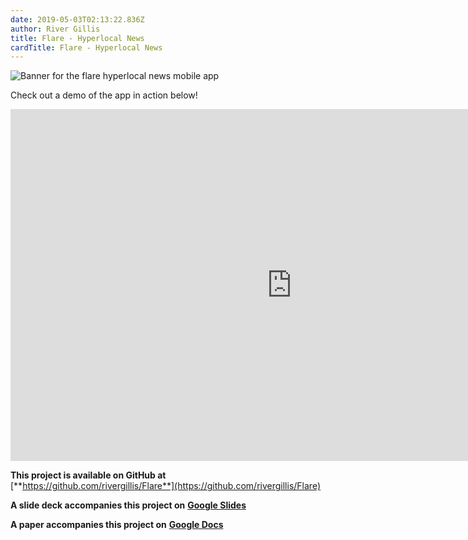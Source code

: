 ```yaml
---
date: 2019-05-03T02:13:22.836Z
author: River Gillis
title: Flare - Hyperlocal News
cardTitle: Flare - Hyperlocal News
---
```

![Banner for the flare hyperlocal news mobile app](/assets/screen-shot-2019-05-02-at-9.20.18-pm.png "Hyperlocal news banner")

Check out a demo of the app in action below!

<iframe width="900" height="563" src="https://www.youtube.com/embed/0j5hX_xjGbE" frameborder="0" allowfullscreen title="Flare youtube demo"></iframe>

**This project is available on GitHub at** [**https://github.com/rivergillis/Flare**](https://github.com/rivergillis/Flare)

**A slide deck accompanies this project on** [**Google Slides**](https://docs.google.com/presentation/d/1BuIvkzXpK06ae5-u0kJkYWYQHveAWK9x4NU5kVz-uok/edit?usp=sharing)

**A paper accompanies this project on** [**Google Docs**](https://docs.google.com/document/d/1ctdwnZqA7WPHCXqPsHSUliZCZieDuvOdvdQNAGs63Xw/edit?usp=sharing)



<!-- This project is accompanied by a paper, found below.

<iframe width="900" height="700" src="/assets/capstone-final-report.pdf" frameborder="0" allowfullscreen title="Flare paper"></iframe>  

It is also accompanied by a slide deck, found below.


<iframe width="900" height="700" src="/assets/capstone-final-slides.pdf" frameborder="0" allowfullscreen title="Flare slide deck"></iframe>   -->
